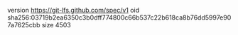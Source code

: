 version https://git-lfs.github.com/spec/v1
oid sha256:03719b2ea6350c3b0dff774800c66b537c22b618ca8b76dd5997e907a7625cbb
size 4503
